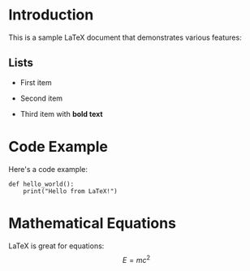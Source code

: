 # Introduction

This is a sample LaTeX document that demonstrates various features:

## Lists

-   First item

-   Second item

-   Third item with **bold text**

# Code Example

Here's a code example:

    def hello_world():
        print("Hello from LaTeX!")

# Mathematical Equations

LaTeX is great for equations: $$E = mc^2$$
